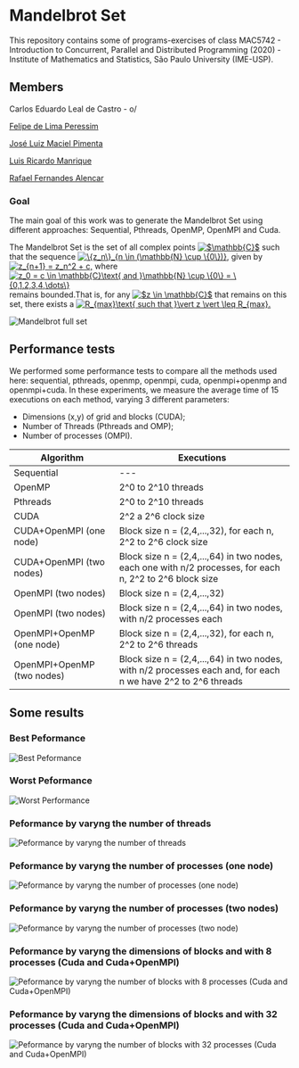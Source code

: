 # Mandelbrot Set

This repository contains some of programs-exercises of class MAC5742 - Introduction to Concurrent, Parallel and Distributed Programming (2020) - Institute of Mathematics and Statistics, São Paulo University (IME-USP).

## Members
Carlos Eduardo Leal de Castro - o/

[Felipe de Lima Peressim](https://github.com/feperessim)

[José Luiz Maciel Pimenta](https://github.com/JoseLuiz432)

[Luis Ricardo Manrique](https://github.com/lllmanriquelll)

[Rafael Fernandes Alencar](https://github.com/rafalencar1997)

### Goal
The main goal of this work was to generate the Mandelbrot Set using different approaches: Sequential, Pthreads, OpenMP, OpenMPI and Cuda.

The Mandelbrot Set is the set of all complex points <a href="https://www.codecogs.com/eqnedit.php?latex=\inline&space;$\mathbb{C}$" target="_blank"><img src="https://latex.codecogs.com/png.latex?\inline&space;$\mathbb{C}$" title="$\mathbb{C}$" /></a> such that the sequence <a href="https://www.codecogs.com/eqnedit.php?latex=\inline&space;\{z_n\}_{n&space;\in&space;(\mathbb{N}&space;\cup&space;\{0\})}" target="_blank"><img src="https://latex.codecogs.com/png.latex?\inline&space;\{z_n\}_{n&space;\in&space;(\mathbb{N}&space;\cup&space;\{0\})}" title="\{z_n\}_{n \in (\mathbb{N} \cup \{0\})}" /></a>, given by <a href="https://www.codecogs.com/eqnedit.php?latex=\inline&space;z_{n&plus;1}&space;=&space;z_n^2&space;&plus;&space;c," target="_blank"><img src="https://latex.codecogs.com/png.latex?\inline&space;z_{n&plus;1}&space;=&space;z_n^2&space;&plus;&space;c," title="z_{n+1} = z_n^2 + c," /></a> where <a href="https://www.codecogs.com/eqnedit.php?latex=\inline&space;z_0&space;=&space;c&space;\in&space;\mathbb{C}\text{&space;and&space;}\mathbb{N}&space;\cup&space;\{0\}&space;=&space;\{0,1,2,3,4,\dots\}" target="_blank"><img src="https://latex.codecogs.com/png.latex?\inline&space;z_0&space;=&space;c&space;\in&space;\mathbb{C}\text{&space;and&space;}\mathbb{N}&space;\cup&space;\{0\}&space;=&space;\{0,1,2,3,4,\dots\}" title="z_0 = c \in \mathbb{C}\text{ and }\mathbb{N} \cup \{0\} = \{0,1,2,3,4,\dots\}" /></a> remains bounded.That is, for any <a href="https://www.codecogs.com/eqnedit.php?latex=\inline&space;$z&space;\in&space;\mathbb{C}$" target="_blank"><img src="https://latex.codecogs.com/png.latex?\inline&space;$z&space;\in&space;\mathbb{C}$" title="$z \in \mathbb{C}$" /></a> that remains on this set, there exists a <a href="https://www.codecogs.com/eqnedit.php?latex=\inline&space;R_{max}\text{&space;such&space;that&space;}\vert&space;z&space;\vert&space;\leq&space;R_{max}." target="_blank"><img src="https://latex.codecogs.com/png.latex?\inline&space;R_{max}\text{&space;such&space;that&space;}\vert&space;z&space;\vert&space;\leq&space;R_{max}." title="R_{max}\text{ such that }\vert z \vert \leq R_{max}." /></a>

![Mandelbrot full set](https://github.com/carloselcastro/mandelbrot/blob/master/image/download.png)

## Performance tests

We performed some performance tests to compare all the methods used here: sequential, pthreads, openmp, openmpi, cuda, openmpi+openmp and openmpi+cuda. In these experiments, we measure the average time of 15 executions on each method, varying 3 different parameters:
* Dimensions (x,y) of grid and blocks (CUDA);
* Number of Threads (Pthreads and OMP);
* Number of processes (OMPI).

Algorithm | Executions
--------- | ----------
Sequential | ---
OpenMP | 2^0 to 2^10 threads
Pthreads | 2^0 to 2^10 threads
CUDA | 2^2 a 2^6 clock size
CUDA+OpenMPI (one node) | Block size n = (2,4,...,32), for each n, 2^2 to 2^6 clock size
CUDA+OpenMPI (two nodes) | Block size n = (2,4,...,64) in two nodes, each one with n/2 processes, for each n, 2^2 to 2^6 block size
OpenMPI (two nodes) | Block size n = (2,4,...,32)
OpenMPI (two nodes) | Block size n = (2,4,...,64) in two nodes, with n/2 processes each
OpenMPI+OpenMP (one node) | Block size n = (2,4,...,32), for each n, 2^2 to 2^6 threads
OpenMPI+OpenMP (two nodes) | Block size n = (2,4,...,64) in two nodes, with n/2 processes each and, for each n we have 2^2 to 2^6 threads

## Some results
### Best Peformance

![Best Peformance](https://github.com/carloselcastro/mandelbrot/blob/master/image/1.png)

### Worst Peformance

![Worst Performance](https://github.com/carloselcastro/mandelbrot/blob/master/image/2.png)

### Peformance by varyng the number of threads

![Peformance by varyng the number of threads](https://github.com/carloselcastro/mandelbrot/blob/master/image/3.png)

### Peformance by varyng the number of processes (one node)

![Peformance by varyng the number of processes (one node)](https://github.com/carloselcastro/mandelbrot/blob/master/image/4.png)

### Peformance by varyng the number of processes (two nodes)

![Peformance by varyng the number of processes (two node)](https://github.com/carloselcastro/mandelbrot/blob/master/image/5.png)

### Peformance by varyng the dimensions of blocks and with 8 processes (Cuda and Cuda+OpenMPI)

![Peformance by varyng the number of blocks with 8 processes (Cuda and Cuda+OpenMPI)](https://github.com/carloselcastro/mandelbrot/blob/master/image/6.png)

### Peformance by varyng the dimensions of blocks and with 32 processes (Cuda and Cuda+OpenMPI)

![Peformance by varyng the number of blocks with 32 processes (Cuda and Cuda+OpenMPI)](https://github.com/carloselcastro/mandelbrot/blob/master/image/7.png)

